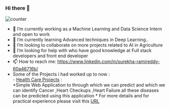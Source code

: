 ### Hi there 👋

![counter](https://komarev.com/ghpvc/?username=surekha-honey&color=orange)


- 🔭 I’m currently working as a Machine Learning and Data Science Intern and open to work 
- 🌱 I’m currently learning Advanced techniques in Deep Learning..
- 👯 I’m looking to collaborate on more projects related to AI in Agriculture
- 🤔 I’m looking for help with who have good knowledge at Full stack developers and front end developer
- 📫 How to reach me: https://www.linkedin.com/in/surekha-ramireddy-60a46716b/
- Some of the Projects i had worked up to now :<br>
      - [Health Care Projects](https://heartdiseasesprediction.herokuapp.com/) :<br>
          *Simple Web Application to through which we can predict and which we can identify Cancer ,Heart Checkups ,Heart Failure all these diseases can be predicted using this application 
          * For more details and for practical experience please visit this [URL](https://heartdiseasesprediction.herokuapp.com/)
